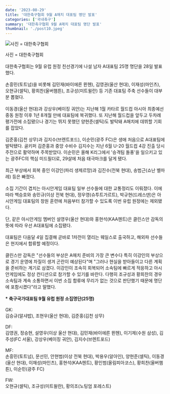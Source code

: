 ```yaml
---
date: '2023-08-29'
title: '대한축구협회 9월 A매치 대표팀 명단 발표'
categories: ['국내축구']
summary: '대한축구협회 9월 A매치 대표팀 명단 발표'
thumbnail: './post10.jpeg'
---
```


![사진 = 대한축구협회](https://cdn.wolyo.co.kr/news/photo/202308/228376_116624_520.jpg)

사진 = 대한축구협회
<br/>
<br/>
대한축구협회는 9월 유럽 원정 친선경기에 나설 남자 A대표팀 25명 명단을 28일 발표했다.
<br/>
<br/>
손흥민(토트넘)을 비롯해 김민재(바이에른 뮌헨), 김영권(울산 현대), 이재성(마인츠), 오현규(셀틱), 황희찬(울버햄튼), 조규성(미트윌란) 등 기존 대표팀 주축 선수들이 대부분 뽑혔다.
<br/>
<br/>
이동경(울산 현대)과 강상우(베이징 궈안)는 지난해 1월 카타르 월드컵 아시아 최종예선 중동 원정 이후 1년 8개월 만에 대표팀에 복귀했다. 또 지난해 월드컵을 앞두고 두차례 평가전에 소집됐으나 경기는 뛰지 못했던 양현준(셀틱)도 발탁돼 A매치에 데뷔할 기회를 잡았다.
<br/>
<br/>
김준홍(김천 상무)과 김지수(브렌트포드), 이순민(광주 FC)은 생애 처음으로 A대표팀에 발탁됐다. 골키퍼 김준홍과 중앙 수비수 김지수는 지난 6월 U-20 월드컵 4강 진출 당시 주전으로 활약하며 주목받았다. 이순민은 올해 K리그에서 '승격팀 돌풍'을 일으키고 있는 광주FC의 핵심 미드필더로, 29살에 처음 태극마크를 달게 됐다.
<br/>
<br/>
최근 부상에서 회복 중인 이강인(파리 생제르망)과 김진수(전북 현대), 송범근(쇼난 벨마레) 등은 빠졌다.
<br/>
<br/>
소집 기간이 겹치는 아시안게임 대표팀 일부 선수들에 대한 교통정리도 이뤄졌다. 이에 따라 백승호와 송민규(이상 전북 현대), 정우영(슈투트가르트), 박규현(드레스덴)은 아시안게임 대표팀의 창원 훈련에 처음부터 참가할 수 있도록 이번 유럽 원정에는 제외됐다.
<br/>
<br/>
단, 같은 아시안게임 멤버인 설영우(울산 현대)와 홍현석(KAA헨트)은 클린스만 감독의 뜻에 따라 우선 A대표팀에 소집됐다.
<br/>
<br/>
대표팀은 다음달 4일 집결해 곧바로 1차전이 열리는 웨일스로 출국하고, 해외파 선수들은 현지에서 합류할 예정이다.
<br/>
<br/>
클린스만 감독은 "선수들의 부상은 A매치 준비의 가장 큰 변수다 특히 이강인의 부상으로 경기 운영에 차질이 생겨 곤란이 예상된다"며 "그러나 현실을 받아들이고 다른 계획을 준비하는 계기로 삼겠다. 이강인이 조속히 회복되어 소속팀에 빠르게 적응하고 아시안게임에도 정상 컨디션으로 참가할 수 있기를 바란다. 다행히 조규성과 황희찬의 경우 소속팀과 계속 소통하면서 이번 소집 합류에 무리가 없는 것으로 판단했기 때문에 명단에 포함시켰다"라고 말했다.
<br/>
<br/>
**\* 축구국가대표팀 9월 유럽 원정 소집명단(25명)**
<br/>
<br/>
GK:  
김승규(알샤밥), 조현우(울산 현대), 김준홍(김천 상무)
<br/>
<br/>
DF:  
김영권, 정승현, 설영우(이상 울산 현대), 김민재(바이에른 뮌헨), 이기제(수원 삼성), 김주성(FC 서울), 강상우(베이징 궈안), 김지수(브렌트포드)
<br/>
<br/>
MF:  
손흥민(토트넘), 문선민, 안현범(이상 전북 현대), 박용우(알아인), 양현준(셀틱), 이동경(울산 현대), 이재성(마인츠), 홍현석(KAA헨트), 황인범(올림피아코스), 황희찬(울버햄튼), 이순민(광주 FC)
<br/>
<br/>
FW:  
오현규(셀틱), 조규성(미트윌란), 황의조(노팅엄 포레스트)
